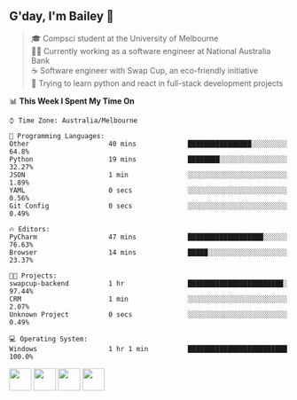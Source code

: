 ## G'day, I'm Bailey 👋

> 🎓 Compsci student at the University of Melbourne <br>
> 👨‍💻 Currently working as a software engineer at National Australia Bank <br>
> ☕️ Software engineer with Swap Cup, an eco-friendly initiative <br>
> 🌱 Trying to learn python and react in full-stack development projects

<!--START_SECTION:waka-->
📊 **This Week I Spent My Time On** 

```text
⌚︎ Time Zone: Australia/Melbourne

💬 Programming Languages: 
Other                    40 mins             ████████████████░░░░░░░░░   64.8% 
Python                   19 mins             ████████░░░░░░░░░░░░░░░░░   32.27% 
JSON                     1 min               ░░░░░░░░░░░░░░░░░░░░░░░░░   1.89% 
YAML                     0 secs              ░░░░░░░░░░░░░░░░░░░░░░░░░   0.56% 
Git Config               0 secs              ░░░░░░░░░░░░░░░░░░░░░░░░░   0.49%

🔥 Editors: 
PyCharm                  47 mins             ███████████████████░░░░░░   76.63% 
Browser                  14 mins             █████░░░░░░░░░░░░░░░░░░░░   23.37%

🐱‍💻 Projects: 
swapcup-backend          1 hr                ████████████████████████░   97.44% 
CRM                      1 min               ░░░░░░░░░░░░░░░░░░░░░░░░░   2.07% 
Unknown Project          0 secs              ░░░░░░░░░░░░░░░░░░░░░░░░░   0.49%

💻 Operating System: 
Windows                  1 hr 1 min          █████████████████████████   100.0%

```


<!--END_SECTION:waka-->

[<img height="40px" src="https://img.icons8.com/ios-filled/2x/linkedin.png">](https://linkedin.com/in/baileybutler1)
[<img height="40px" src="https://img.icons8.com/ios-filled/2x/github.png">](https://github.com/baely)
[<img height="40px" src="https://img.icons8.com/ios-filled/2x/salesforce.png">](https://trailblazer.me/id/baileybutler)
[<img height="40px" src="https://img.icons8.com/ios-filled/2x/instagram.png">](https://instagram.com/bae1y)
